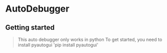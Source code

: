 # AutoDebugger

## Getting started
> This auto debugger only works in python
To get started, you need to install pyautogui
'pip install pyautogui'

